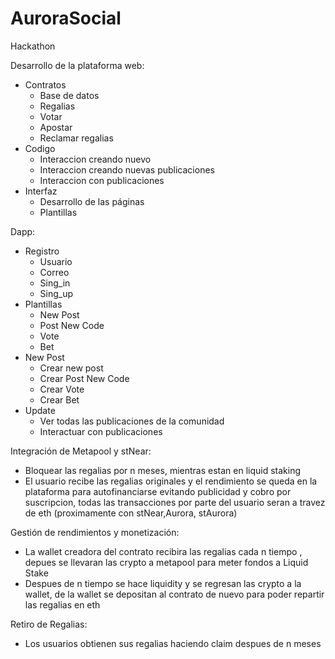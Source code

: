 # AuroraSocial
Hackathon

Desarrollo de la plataforma web:
   - Contratos
      - Base de datos
      - Regalias
      - Votar
      - Apostar
      - Reclamar regalias
   - Codigo
      - Interaccion creando nuevo
      - Interaccion creando nuevas publicaciones
      - Interaccion con publicaciones
   - Interfaz
      - Desarrollo de las páginas
      - Plantillas 

Dapp:
   - Registro
      - Usuario
      - Correo
      - Sing_in
      - Sing_up 
   - Plantillas
      - New Post
      - Post New Code
      - Vote
      - Bet
   - New Post
      - Crear new post
      - Crear Post New Code
      - Crear Vote
      - Crear Bet
   - Update
      - Ver todas las publicaciones de la comunidad
      - Interactuar con publicaciones

Integración de Metapool y stNear:
   - Bloquear las regalias por n meses, mientras estan en liquid staking  
   - El usuario recibe las regalias originales y el rendimiento se queda en la plataforma para autofinanciarse evitando publicidad y cobro por suscripcion, todas las transacciones por parte del usuario seran a travez de eth (proximamente con stNear,Aurora, stAurora)

Gestión de rendimientos y monetización:
   - La wallet creadora del contrato recibira las regalias cada n tiempo , depues se llevaran las crypto a metapool para meter fondos a Liquid Stake  
   - Despues de n tiempo se hace liquidity y se regresan las crypto a la wallet, de la wallet se depositan al contrato de nuevo para poder repartir las regalias en eth

Retiro de Regalias:
   - Los usuarios obtienen sus regalias haciendo claim despues de n meses


